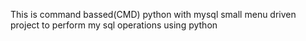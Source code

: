 This is command bassed(CMD) python with mysql small menu driven project to perform my sql operations using python
